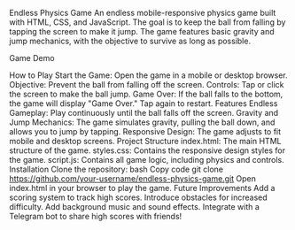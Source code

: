 Endless Physics Game
An endless mobile-responsive physics game built with HTML, CSS, and JavaScript. The goal is to keep the ball from falling by tapping the screen to make it jump. The game features basic gravity and jump mechanics, with the objective to survive as long as possible.

Game Demo

How to Play
Start the Game: Open the game in a mobile or desktop browser.
Objective: Prevent the ball from falling off the screen.
Controls: Tap or click the screen to make the ball jump.
Game Over: If the ball falls to the bottom, the game will display "Game Over." Tap again to restart.
Features
Endless Gameplay: Play continuously until the ball falls off the screen.
Gravity and Jump Mechanics: The game simulates gravity, pulling the ball down, and allows you to jump by tapping.
Responsive Design: The game adjusts to fit mobile and desktop screens.
Project Structure
index.html: The main HTML structure of the game.
styles.css: Contains the responsive design styles for the game.
script.js: Contains all game logic, including physics and controls.
Installation
Clone the repository:
bash
Copy code
git clone https://github.com/your-username/endless-physics-game.git
Open index.html in your browser to play the game.
Future Improvements
Add a scoring system to track high scores.
Introduce obstacles for increased difficulty.
Add background music and sound effects.
Integrate with a Telegram bot to share high scores with friends!
